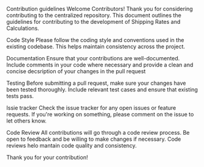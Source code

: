 Contribution guidelines
Welcome Contributors!
Thank you for considering contributing to the centralized repository. This document outlines the guidelines for contributing to the development of Shipping Rates and Calculations.

Code Style
Please follow the coding style and conventions used in the existing codebase. This helps maintain consistency across the project.

Documentation
Ensure that your contributions are well-documented. Include comments in your code where necessary and provide a clean and concise decsription of your changes in the pull request

Testing
Before submitting a pull request, make sure your changes have been tested thoroughly. Include relevant test cases and ensure that existing tests pass.

Issie tracker
Check the issue tracker for any open issues or feature requests.
If you're working on something, please comment on the issue to let others know.

Code Review
All contributions will go through a code review process. Be open to feedback and be willing to make changes if necessary. Code reviews helo mantain code quality and consistency.

Thank you for your contribution!
